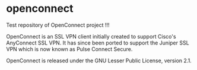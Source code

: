 # openconnect
Test repository of OpenConnect project !!!

OpenConnect is an SSL VPN client initially created to support Cisco's AnyConnect SSL VPN. It has since been ported to support the Juniper SSL VPN which is now known as Pulse Connect Secure.

OpenConnect is released under the GNU Lesser Public License, version 2.1.
